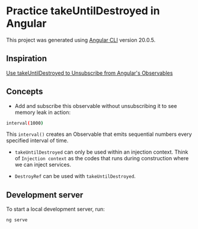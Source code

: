 # Practice takeUntilDestroyed in Angular

This project was generated using [Angular CLI](https://github.com/angular/angular-cli) version 20.0.5.

## Inspiration

[Use takeUntilDestroyed to Unsubscribe from Angular's Observables](https://www.youtube.com/watch?v=Cr4NRfZxaP0)

## Concepts

- Add and subscribe this observable without unsubscribing it to see memory leak in action:
```bash
interval(1000)
```
This `interval()` creates an Observable that emits sequential numbers every specified interval of time.

- `takeUntilDestroyed` can only be used within an injection context. Think of `Injection context` as the codes that runs during construction where we can inject services.

- `DestroyRef` can be used with `takeUntilDestroyed`.

## Development server

To start a local development server, run:

```bash
ng serve
```